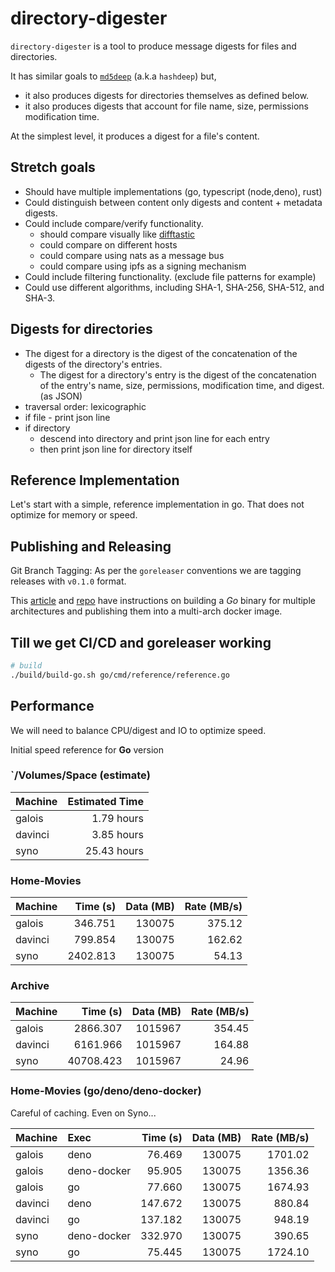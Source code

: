 # directory-digester

`directory-digester` is a tool to produce message digests for files and directories.

It has similar goals to [`md5deep`](https://github.com/jessek/hashdeep) (a.k.a `hashdeep`) but,

- it also produces digests for directories themselves as defined below.
- it also produces digests that account for file name, size, permissions modification time.

At the simplest level, it produces a digest for a file's content.

## Stretch goals

- Should have multiple implementations (go, typescript (node,deno), rust)
- Could distinguish between content only digests and content + metadata digests.
- Could include compare/verify functionality.
  - should compare visually like [difftastic](https://github.com/Wilfred/difftastic)
  - could compare on different hosts
  - could compare using nats as a message bus
  - could compare using ipfs as a signing mechanism
- Could include filtering functionality. (exclude file patterns for example)
- Could use different algorithms, including SHA-1, SHA-256, SHA-512, and SHA-3.

## Digests for directories

- The digest for a directory is the digest of the concatenation of the digests of the directory's entries.
  - The digest for a directory's entry is the digest of the concatenation of the entry's name, size, permissions, modification time, and digest. (as JSON)
- traversal order: lexicographic
- if file - print json line
- if directory
  - descend into directory and print json line for each entry
  - then print json line for directory itself

## Reference Implementation

Let's start with a simple, reference implementation in go. That does not optimize for memory or speed.

## Publishing and Releasing

Git Branch Tagging: As per the `goreleaser` conventions we are tagging releases with `v0.1.0` format.

This [article](https://namiops.medium.com/golang-multi-arch-docker-image-with-github-action-b59a62c8d2bd)
and [repo](https://github.com/namiops/go_multiarch/tree/master) have instructions on building a _Go_ binary for multiple architectures and publishing them into a multi-arch docker image.

## Till we get CI/CD and goreleaser working

```bash
# build
./build/build-go.sh go/cmd/reference/reference.go
```

## Performance

We will need to balance CPU/digest and IO to optimize speed.

Initial speed reference for **Go** version

### `/Volumes/Space (estimate)

| Machine | Estimated Time |
| :------ | -------------: |
| galois  |     1.79 hours |
| davinci |     3.85 hours |
| syno    |    25.43 hours |

### Home-Movies

| Machine | Time (s) | Data (MB) | Rate (MB/s) |
| :------ | -------: | --------: | ----------: |
| galois  |  346.751 |    130075 |      375.12 |
| davinci |  799.854 |    130075 |      162.62 |
| syno    | 2402.813 |    130075 |       54.13 |

### Archive

| Machine |  Time (s) | Data (MB) | Rate (MB/s) |
| :------ | --------: | --------: | ----------: |
| galois  |  2866.307 |   1015967 |      354.45 |
| davinci |  6161.966 |   1015967 |      164.88 |
| syno    | 40708.423 |   1015967 |       24.96 |

### Home-Movies (go/deno/deno-docker)

Careful of caching. Even on Syno...

| Machine | Exec        | Time (s) | Data (MB) | Rate (MB/s) |
| :------ | :---------- | -------: | --------: | ----------: |
| galois  | deno        |   76.469 |    130075 |     1701.02 |
| galois  | deno-docker |   95.905 |    130075 |     1356.36 |
| galois  | go          |   77.660 |    130075 |     1674.93 |
| davinci | deno        |  147.672 |    130075 |      880.84 |
| davinci | go          |  137.182 |    130075 |      948.19 |
| syno    | deno-docker |  332.970 |    130075 |      390.65 |
| syno    | go          |   75.445 |    130075 |     1724.10 |
